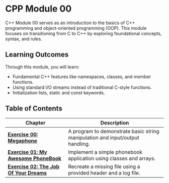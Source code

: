 # CPP Module 00

C++ Module 00 serves as an introduction to the basics of C++ programming and object-oriented programming (OOP). This module focuses on transitioning from C to C++ by exploring foundational concepts, syntax, and rules.

## Learning Outcomes

Through this module, you will learn:
- Fundamental C++ features like namespaces, classes, and member functions.
- Using standard I/O streams instead of traditional C-style functions.
- Initialization lists, static and const keywords.

## Table of Contents

| **Chapter**                   | **Description**                                                                              |
|--------------------------------|----------------------------------------------------------------------------------------------|
| [**Exercise 00: Megaphone**](https://github.com/jmolenaa/CPP_Modules/tree/main/CPP_00/ex00)     | A program to demonstrate basic string manipulation and input/output handling.                |
| [**Exercise 01: My Awesome PhoneBook**](https://github.com/jmolenaa/CPP_Modules/tree/main/CPP_00/ex01) | Implement a simple phonebook application using classes and arrays.                       |
| [**Exercise 02: The Job Of Your Dreams**](https://github.com/jmolenaa/CPP_Modules/tree/main/CPP_00/ex02) | Recreate a missing file using a provided header and a log file.                           |

